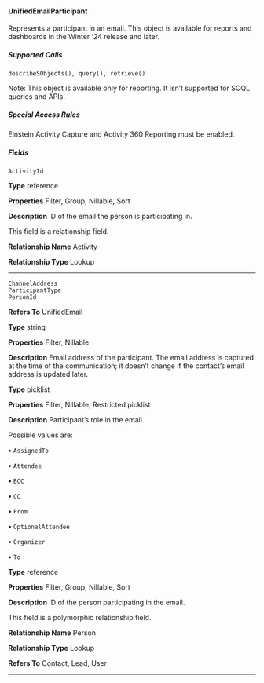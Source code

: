#### UnifiedEmailParticipant

Represents a participant in an email. This object is available for reports and dashboards in the Winter ’24 release and later.

##### Supported Calls
```
describeSObjects(), query(), retrieve()

```
Note: This object is available only for reporting. It isn’t supported for SOQL queries and APIs.

##### Special Access Rules

Einstein Activity Capture and Activity 360 Reporting must be enabled.

##### Fields

```
ActivityId

```

**Type**
reference

**Properties**
Filter, Group, Nillable, Sort

**Description**
ID of the email the person is participating in.

This field is a relationship field.

**Relationship Name**
Activity

**Relationship Type**
Lookup


-----

```
ChannelAddress
ParticipantType
PersonId

```

**Refers To**
UnifiedEmail

**Type**
string

**Properties**
Filter, Nillable

**Description**
Email address of the participant. The email address is captured at the time of the
communication; it doesn’t change if the contact’s email address is updated later.

**Type**
picklist

**Properties**
Filter, Nillable, Restricted picklist

**Description**
Participant’s role in the email.

Possible values are:

**•** `AssignedTo`

**•** `Attendee`

**•** `BCC`

**•** `CC`

**•** `From`

**•** `OptionalAttendee`

**•** `Organizer`

**•** `To`

**Type**
reference

**Properties**
Filter, Group, Nillable, Sort

**Description**
ID of the person participating in the email.

This field is a polymorphic relationship field.

**Relationship Name**
Person

**Relationship Type**
Lookup

**Refers To**
Contact, Lead, User


-----
